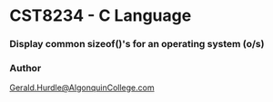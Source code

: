 # CST8234 - C Language
### Display common sizeof()'s for an operating system (o/s)

### Author
Gerald.Hurdle@AlgonquinCollege.com
